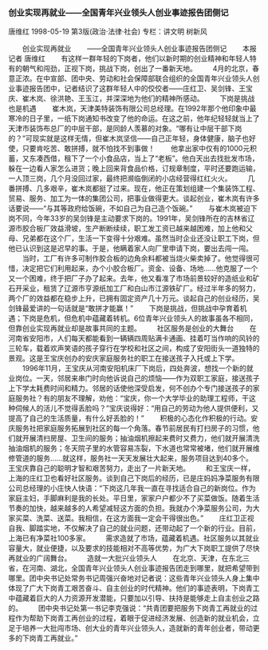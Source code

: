 ### 创业实现再就业——全国青年兴业领头人创业事迹报告团侧记
唐维红
1998-05-19
第3版(政治·法律·社会)
专栏：讲文明  树新风

　　创业实现再就业
　　——全国青年兴业领头人创业事迹报告团侧记
　　本报记者  唐维红
　　有这样一群年轻的下岗者，他们以新时期的创业精神和年轻人特有的朝气和闯劲，正视下岗，挑战下岗，创出了一番新天地。
　　4月的北京，春意正浓。在中宣部、团中央、劳动和社会保障部联合组织的全国青年兴业领头人创业事迹报告团中，记者结识了这群年轻人中的佼佼者——庄红卫、吴剑锋、王宝庆、崔木岚、徐洪艳、王玉江，并深深地为他们的精神所感动。
　　下岗是挑战也是机遇
　　崔木岚，天津美特装饰有限公司总经理。在1992年那个他印象中最寒冷的日子里，一纸下岗通知书改变了他的命运。在这之前，他年纪轻轻就当上了天津市装饰布总厂的中层干部，是同龄人羡慕的对象。“哪有让中层干部下岗的？”可现实就是这样无情，但崔木岚坚信——自己正年轻，身体健康，脑子也好使，只要肯吃苦、敢拼搏，就不怕找不到事做！
　　他拿出家中仅有的1000元积蓄，又东凑西借，租下了一个小食品店，当上了“老板”。他白天出去找批发市场，躲在一边看人家怎么进货；晚上回来背食品价格，订规章制度，平时还要跑运输，一人顶三岗，几个月没回过家，最终把濒临倒闭的小店经营得红红火火。
　　几番拼搏、几多艰辛，崔木岚都挺了过来。现在，他正在策划组建一个集装饰工程、贸易、服务、加工为一体的集团公司，把事业做得更大。谈起创业，崔木岚有许多话要说——“与其等政府给饭碗，不如自己为自己造个饭碗。”
　　与崔木岚被迫下岗不同，今年33岁的吴剑锋是主动要求下岗的。1991年，吴剑锋所在的吉林省辽源市胶合板厂效益滑坡，生产断断续续，职工发工资已越来越困难，加上他和父母、兄弟都在这个厂，生活一下变得十分艰难。虽然当时企业还没让职工下岗，但他已认识到这是迟早的事。于是，他瞒着家人向厂里申请下岗，要出去闯一闯。
　　当时，工厂有许多可制作胶合板的边角余料都被当烧火柴卖掉了。他觉得很可惜，决定把它们利用起来，办个小胶合板厂。资金、设备、场地……他克服了一个又一个困难，终于把厂子办了起来。去年，他又看准了市场前景较好的造纸业和矿石开采业，租赁了辽源市亨源纸加工厂和白山市江源铁矿厂。经过半年多的努力，两个厂的效益都在稳步上升，已拥有固定资产几十万元。谈起自己的创业经历，吴剑锋最爱讲的一句话就是“敢拼才能赢！”
　　下岗是挑战，但挑战中孕育着机遇；下岗是危机，但危机中蕴藏着转机。6位青年兴业领头人的故事虽各不相同，但靠创业实现再就业却是故事共同的主题。
　　社区服务是创业的大舞台
　　在河南省安阳市，人们每天都能看到一辆辆四周贴满卡通画、挂着叮当作响的风铃的三轮车，载着欢声笑语的孩子穿行在学校和社区之间，构成了安阳街头一道独特的景观。这是王宝庆创办的安庆家庭服务社的职工在接送孩子入托或上下学。
　　1996年11月，王宝庆从河南安阳机床厂下岗后，四处奔波，想找一个新的就业岗位。一天，邻居来串门时向他诉说自己的烦恼——作为双职工家庭，接送孩子上下学太耗费时间和精力。邻居的话使他深受启发，何不创办个专门接送孩子的家庭服务社？有的朋友不理解，劝他：“宝庆，你一个大学毕业的助理工程师，干这种伺候人的活儿不觉得丢脸吗？”宝庆说得好：“用自己的劳动为他人提供便利，又提高了自己的生活质量，有什么好丢脸的！”
　　积极的心态化作积极的行动。安庆服务社把家庭服务拓展到社区的每一个角落。春节前居民有打扫房子的习惯，他们就开展清扫房屋、卫生间的服务；抽油烟机擦起来费时又费力，他们就开展清洗抽油烟机的服务；冬天院子里的水管容易冻裂，下水道也常常被堵，他们就开展维修管道的服务……就这样，服务社一天天发展壮大起来，服务项目达到40多个。王宝庆靠自己的聪明才智和艰苦努力，走出了一片新天地。
　　和王宝庆一样，上海的庄红卫也看好社区服务。谈到自己下岗后的经历，已是庄妈妈净菜服务有限公司总经理的小庄快人快语：“下岗这几年我一直在寻找适合自己的新岗位。作为家庭主妇，手脚麻利是我的长处。平日里，家家户户都少不了买菜做饭。随着生活节奏的加快，越来越多的人希望减轻这方面的负担。我就办个净菜服务公司，为大家买菜、洗菜、送菜。我相信，在这方面我一定会干得很出色。”
　　庄红卫正视自我、脚踏实地，不仅解决了自己的就业问题，还带动起了一个新的行业。目前，上海已有净菜社100多家。
　　需求造就了市场，蕴藏着机遇。社区服务以其就业容量大，就业便捷，以及要求的技能相对不高等优势，为广大下岗职工提供了尽快再就业的广阔舞台。
　　造就一大批兴业领头人
　　在北京、天津，在东北三省，在河南、湖北，全国青年兴业领头人创业事迹报告团走到哪里，就把希望带到哪里。团中央书记处常务书记周强兴奋地对记者说：这些青年兴业领头人身上集中体现了广大下岗青工艰苦奋斗、自主创业的时代精神。他们的事迹表明，下岗青工中蕴藏着巨大的人力资源开发潜能，只要加以引导、扶持是能够走上自主创业之路的。
　　团中央书记处第一书记李克强说：“共青团要把服务下岗青工再就业的过程作为帮助下岗青工再创业的过程，着眼于促进经济发展、创造新的就业机会，立足于培养一大批闯市场、创大业的青年兴业领头人，造就新的青年创业者，带动更多的下岗青工再就业。”
